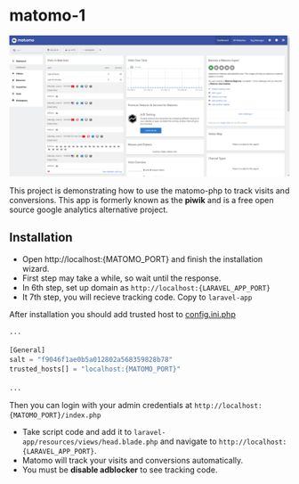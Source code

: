 # matomo-1

![Screenshot 1](./screenshots/screenshot-1.png)

This project is demonstrating how to use the matomo-php to track visits and conversions. This app is formerly known as the **piwik** and is a free open source google analytics alternative project.

## Installation

 - Open http://localhost:{MATOMO_PORT} and finish the installation wizard.
 - First step may take a while, so wait until the response.
 - In 6th step, set up domain as `http://localhost:{LARAVEL_APP_PORT}`
 - It 7th step, you will recieve tracking code. Copy to `laravel-app`

After installation you should add trusted host to [config.ini.php](./matomo-app/config/config.ini.php)

```php
...

[General]
salt = "f9046f1ae0b5a012802a568359828b78"
trusted_hosts[] = "localhost:{MATOMO_PORT}"

...
```

Then you can login with your admin credentials at `http://localhost:{MATOMO_PORT}/index.php`

- Take script code and add it to `laravel-app/resources/views/head.blade.php` and navigate to `http://localhost:{LARAVEL_APP_PORT}`.
- Matomo will track your visits and conversions automatically.
- You must be **disable adblocker** to see tracking code.